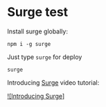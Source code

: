 # Surge test

Install surge globally:

	npm i -g surge

Just type `surge` for deploy

	surge

Introducing [Surge](https://surge.sh/) video tutorial: 

[![Introducing Surge]](https://youtu.be/-EjdMvYPSVU)
